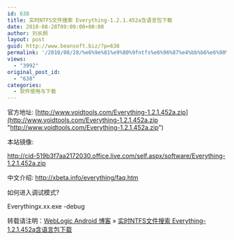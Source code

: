```yaml
---
id: 638
title: 实时NTFS文件搜索 Everything-1.2.1.452a含语言包下载
date: 2010-08-28T09:09:00+00:00
author: 刘长炯
layout: post
guid: http://www.beansoft.biz/?p=638
permalink: '/2010/08/28/%e6%9e%81%e9%80%9fntfs%e6%96%87%e4%bb%b6%e6%90%9c%e7%b4%a2-everything-1-2-1-452a%e5%90%ab%e8%af%ad%e8%a8%80%e5%8c%85%e4%b8%8b%e8%bd%bd/'
views:
  - "3992"
original_post_id:
  - "638"
categories:
  - 软件使用与下载
---
```

</p> 

官方地址: [http://www.voidtools.com/Everything-1.2.1.452a.zip](http://www.voidtools.com/Everything-1.2.1.452a.zip "http://www.voidtools.com/Everything-1.2.1.452a.zip")

本站镜像:

<http://cid-519b3f7aa2172030.office.live.com/self.aspx/software/Everything-1.2.1.452a.zip>

中文介绍: <http://xbeta.info/everything/faq.htm>&#160;

如何进入调试模式?

Everythingx.xx.exe -debug

转载请注明：[WebLogic Android 博客](http://www.beansoft.biz) &raquo; [实时NTFS文件搜索 Everything-1.2.1.452a含语言包下载](http://www.beansoft.biz/2010/08/28/%e6%9e%81%e9%80%9fntfs%e6%96%87%e4%bb%b6%e6%90%9c%e7%b4%a2-everything-1-2-1-452a%e5%90%ab%e8%af%ad%e8%a8%80%e5%8c%85%e4%b8%8b%e8%bd%bd/)